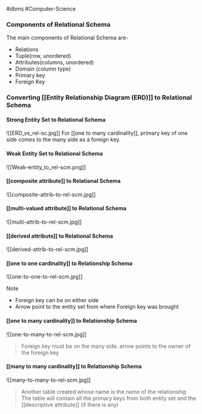 #dbms #Computer-Science 

### Components of Relational Schema
The main components of Relational Schema are-
 - Relations
 - Tuple(row, unordered)
 - Attributes(columns, unordered)
 - Domain (column type)
 - Primary key
 - Foreign Key
### Converting [[Entity Relationship Diagram (ERD)]] to Relational Schema
#### Strong Entity Set to Relational Schema
![[ERD_vs_rel-sc.jpg]]
For [[one to many cardinality]], primary key of one side comes to the many side as a foreign key.
#### Weak Entity Set to Relational Schema
![[Weak-entity_to_rel-scm.png]]
#### [[composite attribute]] to Relational Schema
![[composite-attrib-to-rel-scm.jpg]]

#### [[multi-valued attribute]] to Relational Schema

![[multi-attrib-to-rel-scm.jpg]]

#### [[derived attribute]] to Relational Schema

![[derived-attrib-to-rel-scm.jpg]]

#### [[one to one cardinality]] to Relationship Schema

![[one-to-one-to-rel-scm.jpg]]

>[!Note]
>- Foreign key can be on either side
>- Arrow point to the entity set from where Foreign key was brought

#### [[one to many cardinality]] to Relationship Schema

![[one-to-many-to-rel-scm.jpg]]
>Foreign key must be on the many side.
>arrow points to the owner of the foreign key

#### [[many to many cardinality]] to Relationship Schema

![[many-to-many-to-rel-scm.jpg]]
>Another table created whose name is the name of the relationship
>The table will contain all the primary keys from both entity set and the [[descriptive attribute]] (if there is any)

